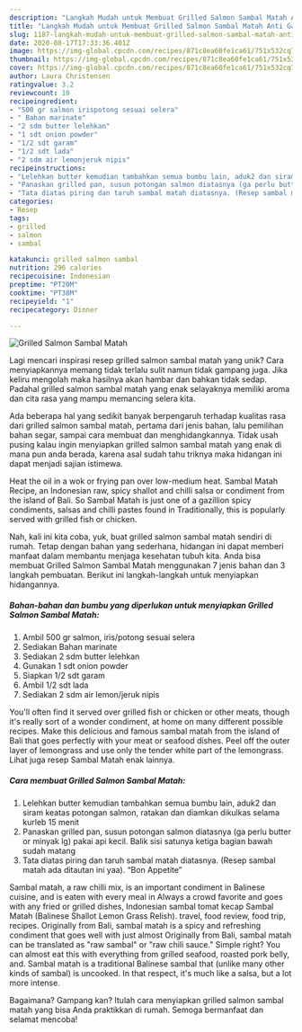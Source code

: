 ```yaml
---
description: "Langkah Mudah untuk Membuat Grilled Salmon Sambal Matah Anti Gagal"
title: "Langkah Mudah untuk Membuat Grilled Salmon Sambal Matah Anti Gagal"
slug: 1187-langkah-mudah-untuk-membuat-grilled-salmon-sambal-matah-anti-gagal
date: 2020-08-17T17:33:36.401Z
image: https://img-global.cpcdn.com/recipes/871c8ea60fe1ca61/751x532cq70/grilled-salmon-sambal-matah-foto-resep-utama.jpg
thumbnail: https://img-global.cpcdn.com/recipes/871c8ea60fe1ca61/751x532cq70/grilled-salmon-sambal-matah-foto-resep-utama.jpg
cover: https://img-global.cpcdn.com/recipes/871c8ea60fe1ca61/751x532cq70/grilled-salmon-sambal-matah-foto-resep-utama.jpg
author: Laura Christensen
ratingvalue: 3.2
reviewcount: 10
recipeingredient:
- "500 gr salmon irispotong sesuai selera"
- " Bahan marinate"
- "2 sdm butter lelehkan"
- "1 sdt onion powder"
- "1/2 sdt garam"
- "1/2 sdt lada"
- "2 sdm air lemonjeruk nipis"
recipeinstructions:
- "Lelehkan butter kemudian tambahkan semua bumbu lain, aduk2 dan siram keatas potongan salmon, ratakan dan diamkan dikulkas selama kurleb 15 menit"
- "Panaskan grilled pan, susun potongan salmon diatasnya (ga perlu butter or minyak lg) pakai api kecil. Balik sisi satunya ketiga bagian bawah sudah matang"
- "Tata diatas piring dan taruh sambal matah diatasnya. (Resep sambal matah ada ditautan ini yaa). “Bon Appetite”"
categories:
- Resep
tags:
- grilled
- salmon
- sambal

katakunci: grilled salmon sambal 
nutrition: 296 calories
recipecuisine: Indonesian
preptime: "PT20M"
cooktime: "PT38M"
recipeyield: "1"
recipecategory: Dinner

---
```



![Grilled Salmon Sambal Matah](https://img-global.cpcdn.com/recipes/871c8ea60fe1ca61/751x532cq70/grilled-salmon-sambal-matah-foto-resep-utama.jpg)

Lagi mencari inspirasi resep grilled salmon sambal matah yang unik? Cara menyiapkannya memang tidak terlalu sulit namun tidak gampang juga. Jika keliru mengolah maka hasilnya akan hambar dan bahkan tidak sedap. Padahal grilled salmon sambal matah yang enak selayaknya memiliki aroma dan cita rasa yang mampu memancing selera kita.

Ada beberapa hal yang sedikit banyak berpengaruh terhadap kualitas rasa dari grilled salmon sambal matah, pertama dari jenis bahan, lalu pemilihan bahan segar, sampai cara membuat dan menghidangkannya. Tidak usah pusing kalau ingin menyiapkan grilled salmon sambal matah yang enak di mana pun anda berada, karena asal sudah tahu triknya maka hidangan ini dapat menjadi sajian istimewa.

Heat the oil in a wok or frying pan over low-medium heat. Sambal Matah Recipe, an Indonesian raw, spicy shallot and chilli salsa or condiment from the island of Bali. So Sambal Matah is just one of a gazillion spicy condiments, salsas and chilli pastes found in Traditionally, this is popularly served with grilled fish or chicken.


Nah, kali ini kita coba, yuk, buat grilled salmon sambal matah sendiri di rumah. Tetap dengan bahan yang sederhana, hidangan ini dapat memberi manfaat dalam membantu menjaga kesehatan tubuh kita. Anda bisa membuat Grilled Salmon Sambal Matah menggunakan 7 jenis bahan dan 3 langkah pembuatan. Berikut ini langkah-langkah untuk menyiapkan hidangannya.

<!--inarticleads1-->

##### Bahan-bahan dan bumbu yang diperlukan untuk menyiapkan Grilled Salmon Sambal Matah:

1. Ambil 500 gr salmon, iris/potong sesuai selera
1. Sediakan  Bahan marinate
1. Sediakan 2 sdm butter lelehkan
1. Gunakan 1 sdt onion powder
1. Siapkan 1/2 sdt garam
1. Ambil 1/2 sdt lada
1. Sediakan 2 sdm air lemon/jeruk nipis


You&#39;ll often find it served over grilled fish or chicken or other meats, though it&#39;s really sort of a wonder condiment, at home on many different possible recipes. Make this delicious and famous sambal matah from the island of Bali that goes perfectly with your meat or seafood dishes. Peel off the outer layer of lemongrass and use only the tender white part of the lemongrass. Lihat juga resep Sambal Matah enak lainnya. 

<!--inarticleads2-->

##### Cara membuat Grilled Salmon Sambal Matah:

1. Lelehkan butter kemudian tambahkan semua bumbu lain, aduk2 dan siram keatas potongan salmon, ratakan dan diamkan dikulkas selama kurleb 15 menit
1. Panaskan grilled pan, susun potongan salmon diatasnya (ga perlu butter or minyak lg) pakai api kecil. Balik sisi satunya ketiga bagian bawah sudah matang
1. Tata diatas piring dan taruh sambal matah diatasnya. (Resep sambal matah ada ditautan ini yaa). “Bon Appetite”


Sambal matah, a raw chilli mix, is an important condiment in Balinese cuisine, and is eaten with every meal in Always a crowd favorite and goes with any fried or grilled dishes, Indonesian sambal tomat kecap Sambal Matah (Balinese Shallot Lemon Grass Relish). travel, food review, food trip, recipes. Originally from Bali, sambal matah is a spicy and refreshing condiment that goes well with just almost Originally from Bali, sambal matah can be translated as &#34;raw sambal&#34; or &#34;raw chili sauce.&#34; Simple right? You can almost eat this with everything from grilled seafood, roasted pork belly, and. Sambal matah is a traditional Balinese sambal that (unlike many other kinds of sambal) is uncooked. In that respect, it&#39;s much like a salsa, but a lot more intense. 

Bagaimana? Gampang kan? Itulah cara menyiapkan grilled salmon sambal matah yang bisa Anda praktikkan di rumah. Semoga bermanfaat dan selamat mencoba!
